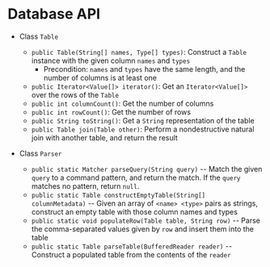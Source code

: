 # Database API

* Class `Table`
  * `public Table(String[] names, Type[] types)`: Construct a `Table` instance with the given column `names` and `types`
    * Precondition: `names` and `types` have the same length, and the number of columns is at least one
  * `public Iterator<Value[]> iterator()`: Get an `Iterator<Value[]>` over the rows of the `Table`
  * `public int columnCount()`: Get the number of columns
  * `public int rowCount()`: Get the number of rows
  * `public String toString()`: Get a `String` representation of the table
  * `public Table join(Table other)`: Perform a nondestructive natural join with another table, and return the result

* Class `Parser`
  * `public static Matcher parseQuery(String query)` -- Match the given `query` to a command pattern, and return the match. If the `query` matches no pattern, return `null`.
  * `public static Table constructEmptyTable(String[] columnMetadata)` -- Given an array of `<name> <type>` pairs as strings, construct an empty table with those column names and types
  * `public static void populateRow(Table table, String row)` -- Parse the comma-separated values given by `row` and insert them into the table
  * `public static Table parseTable(BufferedReader reader)` -- Construct a populated table from the contents of the `reader`
